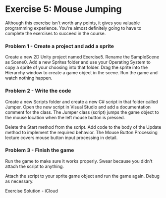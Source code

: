 # Exercise 5: Mouse Jumping

Although this exercise isn't worth any points, it gives you valuable programming experience. You're almost definitely going to have to complete the exercises to succeed in the course.

### Problem 1 - Create a project and add a sprite

Create a new 2D Unity project named Exercise5. Rename the SampleScene as Scene0. Add a new Sprites folder and use your Operating System to copy a sprite of your choosing into that folder. Drag the sprite into the Hierarchy window to create a game object in the scene. Run the game and watch nothing happen.

### Problem 2 - Write the code

Create a new Scripts folder and create a new C# script in that folder called Jumper. Open the new script in Visual Studio and add a documentation comment for the class. The Jumper class (script) jumps the game object to the mouse location when the left mouse button is pressed.

Delete the Start method from the script. Add code to the body of the Update method to implement the required behavior. The Mouse Button Processing lecture covers mouse button input processing in detail.

### Problem 3 - Finish the game

Run the game to make sure it works properly. Swear because you didn't attach the script to anything.

Attach the script to your sprite game object and run the game again. Debug as necessary.

Exercise Solution - iCloud
